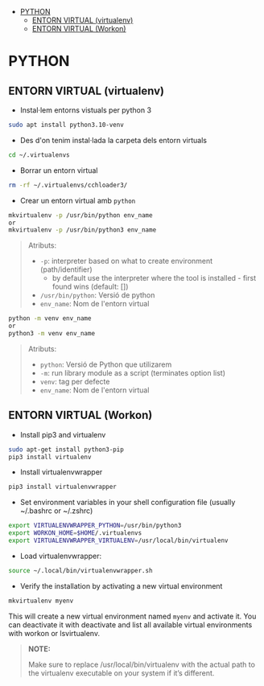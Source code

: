 <!-- TOC INICIO -->
- [PYTHON](#python)
  - [ENTORN VIRTUAL (virtualenv)](#entorn-virtual-virtualenv)
  - [ENTORN VIRTUAL (Workon)](#entorn-virtual-workon)
<!-- TOC FIN -->

# PYTHON

## ENTORN VIRTUAL (virtualenv)

* Instal·lem entorns vistuals per python 3
```bash
sudo apt install python3.10-venv
```

* Des d'on tenim instal·lada la carpeta dels entorn virtuals
```bash
cd ~/.virtualenvs
```

* Borrar un entorn virtual
```bash
rm -rf ~/.virtualenvs/cchloader3/
```


* Crear un entorn virtual amb `python`
```bash
mkvirtualenv -p /usr/bin/python env_name
or
mkvirtualenv -p /usr/bin/python3 env_name
```

> Atributs:
> 
> * `-p`: interpreter based on what to create environment (path/identifier) 
>   * by default use the interpreter where the tool is installed - first found wins (default: [])
> * `/usr/bin/python`: Versió de python
> * `env_name`: Nom de l'entorn virtual


```bash
python -m venv env_name
or
python3 -m venv env_name
```

> Atributs:
> 
> * `python`: Versió de Python que utilizarem
> * `-m`: run library module as a script (terminates option list)
> * `venv`: tag per defecte
> * `env_name`: Nom de l'entorn virtual

## ENTORN VIRTUAL (Workon)

* Install pip3 and virtualenv
```bash
sudo apt-get install python3-pip
pip3 install virtualenv
```

* Install virtualenvwrapper
```bash
pip3 install virtualenvwrapper
```

* Set environment variables in your shell configuration file (usually ~/.bashrc or ~/.zshrc)
```bash
export VIRTUALENVWRAPPER_PYTHON=/usr/bin/python3
export WORKON_HOME=$HOME/.virtualenvs
export VIRTUALENVWRAPPER_VIRTUALENV=/usr/local/bin/virtualenv
```

* Load virtualenvwrapper:
```bash
source ~/.local/bin/virtualenvwrapper.sh
```

* Verify the installation by activating a new virtual environment
```bash
mkvirtualenv myenv
```

This will create a new virtual environment named `myenv` and activate it. You can deactivate it with deactivate 
and list all available virtual environments with workon or lsvirtualenv.

> **NOTE:**
> 
> Make sure to replace /usr/local/bin/virtualenv with the actual path to the virtualenv executable on your system if it’s different.



